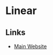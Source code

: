 # Linear

<!--
https://synclinear.com

https://github.com/tegonhq/tegon
-->

## Links

- [Main Website](https://linear.app)

